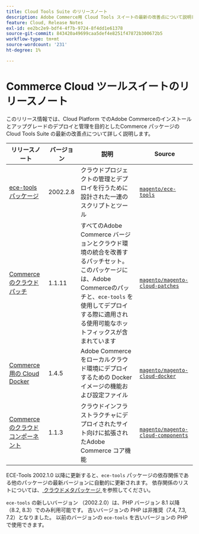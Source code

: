 ```yaml
---
title: Cloud Tools Suite のリリースノート
description: Adobe Commerce用 Cloud Tools スイートの最新の改善点について説明します。
feature: Cloud, Release Notes
exl-id: ee2bc2e9-bdf4-4f7b-9724-8f4dd1e61378
source-git-commit: 843420a49699caa5def4e8251f47872b300672b5
workflow-type: tm+mt
source-wordcount: '231'
ht-degree: 1%

---
```


# Commerce Cloud ツールスイートのリリースノート

このリリース情報では、Cloud Platform でのAdobe Commerceのインストールとアップグレードのデプロイと管理を目的としたCommerce パッケージの Cloud Tools Suite の最新の改善点について詳しく説明します。

| リリースノート | バージョン | 説明 | Source |
| ----------------- |----------| ---------------------------------------- | --------------------------- |
| [ece-tools パッケージ ](ece-tools-package.md) | 2002.2.8 | クラウドプロジェクトの管理とデプロイを行うために設計された一連のスクリプトとツール | [`magento/ece-tools`](https://github.com/magento/ece-tools/tree/2002.2.8) |
| [Commerceのクラウドパッチ ](cloud-patches.md) | 1.1.11 | すべてのAdobe Commerce バージョンとクラウド環境の統合を改善するパッチセット。 このパッケージには、Adobe Commerceのパッチと、`ece-tools` を使用してデプロイする際に適用される使用可能なホットフィックスが含まれています | [`magento/magento-cloud-patches`](https://github.com/magento/magento-cloud-patches/tree/1.1.11) |
| [Commerce用の Cloud Docker](cloud-docker.md) | 1.4.5 | Adobe Commerceをローカルクラウド環境にデプロイするための Docker イメージの機能および設定ファイル | [`magento/magento-cloud-docker`](https://github.com/magento/magento-cloud-docker/tree/1.4.5) |
| [Commerceのクラウドコンポーネント ](cloud-components.md) | 1.1.3 | クラウドインフラストラクチャにデプロイされたサイト向けに拡張されたAdobe Commerce コア機能 | [`magento/magento-cloud-components`](https://github.com/magento/magento-cloud-components/tree/1.1.3) |

ECE-Tools 2002.1.0 以降に更新すると、`ece-tools` パッケージの依存関係である他のパッケージの最新バージョンに自動的に更新されます。 依存関係のリストについては、[ クラウドメタパッケージ ](../development/overview.md#cloud-metapackage) を参照してください。

`ece-tools` の新しいバージョン （2002.2.0）は、PHP バージョン 8.1 以降（8.2, 8.3）でのみ利用可能です。 古いバージョンの PHP は非推奨（7.4, 7.3, 7.2）となりました。 以前のバージョンの `ece-tools` を古いバージョンの PHP で使用できます。

